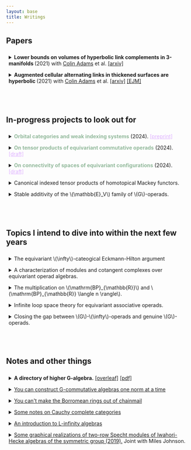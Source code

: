 ```yaml
---
layout: base
title: Writings
---
```


<script type="text/javascript" src="https://cdn.mathjax.org/mathjax/latest/MathJax.js?config=TeX-AMS-MML_HTMLorMML"> </script> 

<style>
details {
  border-radius: 4px;
  padding: 0.5em 0.5em 0;
}

summary {
  margin: -0.5em -0.5em 0;
  padding: 0.5em;
}

details[open] {
  padding: 0.5em;
}

details[open] summary {
  margin-bottom: 0.5em;
}
</style>

## Papers

<details> 
<summary> <b>Lower bounds on volumes of hyperbolic link complements in 3-manifolds </b> (2021) with <a href="https://sites.williams.edu/cadams/">Colin Adams</a> et al. 
<a href="https://arxiv.org/pdf/2111.06319.pdf">[arxiv]</a>
</summary>
<p>
Lower bounds on the volumes of hyperbolic link complements are given via a new construction:
  a <i> bracelet link</i> is a link in \(S^3\) decomposed as a cycle of interconnected tangles, and it is proved that a bracelet link of \(2n\) tangles, such that each individual tangle may be <i>replicated</i> into a hyperbolic bracelet link of \(2n\) copies of the tangle, is hyperbolic, with volume at least the average of the replicated links.
</p>
<p>
  This replication is generalized to arbitrary 3-manifolds via a construction called <i>starbursts</i>, which separate the manifold into <i>pieces</i>, which have a well defined \(2n\)-<i>replicant</i>;
  if the resulting pieces from removing a regular neighborhood of a starburst have hyperbolic replicants, then the 3-manifold is hyperbolic, with volume at least the average of the volumes of the replicants. 
</p>
<p>
  Applications are presented to hyperbolicity of links in thickened surfaces and in the solid torus.
</p>
</details>

<details> <summary> 
	<b>Augmented cellular alternating links in thickened surfaces are hyperbolic </b>(2021) with <a href="https://sites.williams.edu/cadams/">Colin Adams</a> et al.
	<a href="https://arxiv.org/abs/2107.05406">[arxiv]</a>
   	<a href="https://link.springer.com/article/10.1007/s40879-023-00692-3">[EJM]</a>
    </summary>
    Work of <a href="https://arxiv.org/abs/1506.03026v1">Colin Adams</a> concerning hyperbolicity of generalized augmented alternating links in the 3-sphere is extended to hyperbolicity of such links in \(I\)-bundles over a surface other than the Klein bottle or \(\mathbf{RP}^2.\)
  This is used to prove hyperbolicity class of links in thickened orientable surfaces called <i> rubber band links </i>, which are generated by graphs.
  Both lower and upper bounds are provided for the volumes of rubber band links, both depending linearly on the number of edges in the graph.
</details>

<br/><br/>  

## In-progress projects to look out for

<details>
<summary>
<!--	<b style="color:#92b99b;">On tensor products of equivariant commutative operads</b> (2024). -->
    <b style="color:#92b99b;">Orbital categories and weak indexing systems</b> (2024).
    <a style="color:#DeB0ff" href="/files/windex_draft.pdf">[preprint]</a>
</summary>
    I'm waiting on my NSF coordinating official to give me my grant number, at which point I will put this on the arxiv.
</details>

<details> 
<summary>
<!--	<b style="color:#92b99b;">On tensor products of equivariant commutative operads</b> (2024). -->
	<b style="color:#92b99b;">On tensor products of equivariant commutative operads</b> (2024).
	<a style="color:#DEB0FF;" href="/files/Ninfty_draft.pdf">[draft]</a>
</summary>
	This one is far along in the revision stages! 
	I'm currently editing mostly for writing and readability. 
	If all goes well, this should land on the arxiv in early september.
</details>

<details> 
<summary>
<!--	<b style="color:#92b99b;">On tensor products of equivariant commutative operads</b> (2024). -->
	<b style="color:#92b99b;">On connectivity of spaces of equivariant configurations</b> (2024).
	<a style="color:#DEB0FF;" href="/files/Conf_draft.pdf">[draft]</a>
</summary>
    This paper is what it says on the tin;
    given \(V\) a real orthogonal \(G\)-representation (which may have no fixed points), we give sharp bounds on connectivity of spaces of \(H\)-equivariant configurations of finite \(H\)-sets in it;
    the upshot is that when \(V\) is large (e.g. it is a \(d\)-fold direct sum), \(\mathbb{E}_V\)-algebras canonically lift to \(AV\)-commutative algebras, and hence they are modelled by incomplete Mackey functors or bi-incomplete Tambara functors in a number of cases. 
    Expect this on the arxiv around 1 or 2 weeks after the \(\mathcal{N}_\infty\) paper.
</details>


<details>
<summary>
	Canonical indexed tensor products of homotopical Mackey functors.
</summary>
	This is ongoing work with <a href="https://sites.google.com/view/bastiaan-cnossen">Bastiaan Cnossen</a>, <a href="https://t-lenz.github.io/">Tobias Lenz</a>, and <a href="https://www.math.uni-bonn.de/people/linskens/webpage.htmpl">Sil Linskens</a>. 
</details>

<details> 
<summary>
    Stable additivity of the \(\mathbb{E}_V\) family of \(G\)-operads.
</summary>
    I hope to leverage the closedness of the equivariant BV tensor product to reduce stable additivity of \(\mathbb{E}_V\) operads to checking on algebras in pointed connected \(G\)-spaces, which are well-described using loop space theory.
</details>


<br/><br/>  

## Topics I intend to dive into within the next few years

<details> 
<summary>
	The equivariant \(\infty\)-cateogical Eckmann-Hilton argument
</summary>
    I think you can run an analogue of <a href="https://arxiv.org/pdf/1808.06006.pdf">Schlank-Yanovski</a>, with \(\mathrm{Comm}_G\) replaced with an almost essentially unital weak \(\mathcal{N}_\infty\)$-operad, so in particular, a unital one.
	In particular, this has some corollaries along the lines of equivariant Dunn additivity (and should not be very hard), so I'll probably try to work this one out soon after the connectivity paper goes up.
</details>

<details> 
<summary>
    A characterization of modules and cotangent complexes over equivariant operad algebras.
</summary>
    I hope to relitigate Higher Algebra chapter 7 in the setting of \(G\)-operads;
    the aim is to lift the characterization of cotangent complexes from <a href="https://arxiv.org/pdf/1007.5315.pdf">Basterra-Mandell</a> in the setting \(G = C_2\) using the (dihedral) Bar construction of e.g. <a href="https://arxiv.org/pdf/2111.06970.pdf">Knoll-Gerhardt-Hill</a>, in preparation for computations in Real deformation theory. 
</details>

<details> 
<summary>
    The multiplication on \(\mathrm{BP}_{\mathbb{R}}\) and \(\mathrm{BP}_{\mathbb{R}} \langle n \rangle\).
</summary>
    <p>
        I hope to construct canonical lifts of \(\mathbb{E}_{2n}-\mathrm{MU}\)-algebra structures on \(\mathrm{BP}\) to \(\mathbb{E}_{n \rho}-\mathrm{MU}_{\mathbb{R}}\)-algebra structures on \(\mathrm{BP}_{\mathbb{R}}\) using the cellularity results announced in <a href="https://arxiv.org/pdf/1806.11033.pdf">Hill-Hopkins</a> as well as the above conjectures concerning change of group functors applied to equivaraint operadic cotangent complexes.
    </p>

    <p>
    After doing so, I hope to add \(\mathbb{R}\) and \(C_2\), as well as replace \(3\) with \(2 \rho - 1\), in section 2 of <a href="https://arxiv.org/pdf/2012.00864.pdf">Hahn-Wilson</a> and claim the new result as my own.
    </p>
</details>

<details> 
<summary>
    Infinite loop space theory for equivariant associative operads.
</summary>
    <p>
    <a href="https://arxiv.org/pdf/1705.03585.pdf">Rubin</a> constructed an associative version of \(N_\infty\) operads; these are the family of \(\mathbb{E}_1\)-containing subfunctors of an equivariant associative operad.
    Tensor products of these are more complicated, as they are not tensor closed (indeed, \(\mathbb{E_2}\) is not a subfunctor of the equivariant associative operad, as it is not discrete)--
    I hope to say something about this using techniques reminescent of <a href="https://arxiv.org/pdf/1808.06006.pdf">Schlank-Yanovski</a> and <a href="https://people.math.rochester.edu/faculty/doug/otherpapers/guillou-may-iterated2.pdf">Guillou-May</a>;
    in particular, I conjecture that the $k$-fold tensor product of \(\mathrm{As}(I)\) can be interpreted as having grouplike algebras which are the \(k\)-fold deloopings for the maps in the transfer system associated to \(I\), in the sense of limits of \(S\)-indexed cubes, and when \(k = \infty\), this computes \(\mathcal{N}_{I \infty}.\)
    </p>
    
    <p>
    The aim of this is to supplant the \(\mathbb{E}_V\) family with a family whose tensor-indecomposables are of a combinatorial nature, bringing the explicit computational ease of the case \(G=C_2\) to arbitrary groups.
    This is low priority, since my computational examples of interest currently only have \(C_2\) actions.
    </p>
</details>

<details> 
<summary>
    Closing the gap between \(G\)-\(\infty\)-operads and genuine \(G\)-operads.
</summary>
    <p>
        What remains in the equivariant version of the program to identify all models of operads with each other is an equivariant lift of <a href="https://arxiv.org/pdf/1606.03826.pdf">Chu-Haugseng-Heuts</a>;
        I hope to use the general machinery of algebraic patterns to add a \(G\) everywhere in the above paper.
    </p>
</details>



<br/><br/>  

## Notes and other things


<details>
<summary> 
<b> A directory of higher G-algebra.</b>
<a href="https://www.overleaf.com/read/pryjbtypsgph#4c3fcc">
[overleaf]</a> <a href="/files/higher_galgebra.pdf">[pdf]</a>
</summary>
a living document intended to serve as a companion to <a href="https://people.math.harvard.edu/~lurie/papers/HA.pdf">Higher algebra</a>, giving citations to equivariant lifts of its greatest hits.
</details>

<details>
<summary> 
<a href="/files/ninftynotes.pdf">
    You can construct G-commutative algebras one norm at a time
</a>
</summary>
    a draft of some <a href="https://zygotop.github.io/">Zygotop</a> lecture notes, complete with many errors, about the additivity of \(N_\infty\)-operads.
</details>

<details>
<summary> 
<a href="/files/borromean.pdf">You can't make the Borromean rings out of chainmail</a>
</summary>
 lecture notes for a talk at Harvard's "trivial notions" seminar.
</details>


<details><summary> 
<a href="/files/cauchy.pdf">Some notes on Cauchy complete categories</a>
</summary>
 prepared for a talk at Harvard's "trivial notions" seminar.
</details>

<details><summary> 
 <a href="/files/juvitop_9_14_21.pdf">An introduction to L-infinity algebras</a>
</summary>
for a talk at <a href="https://math.mit.edu/juvitop/">Juvitop</a>
</details>

<details> <summary> <a href="https://math.mit.edu/research/undergraduate/spur/documents/2019Johnson-Stewart.pdf">Some graphical realizations of two-row Specht modules of Iwahori-Hecke algebras of the symmetric group (2019).</a> Joint with Miles Johnson.
    </summary>
  Studies a generalization of Khovanov's "crossingless matchings" representation of an Iwahori-Hecke Algebra of the symmetric group to include a particular number of endpoints on the "bottom" and "top";
  in the generic case, such a representation is proven to be isomorphic to a two-row Specht module whose young partition corresponds with the number of endpoints.
  Some heuristics are given towards existence of such an isomorphism in all cases.
  In the characteristic-5 case, some irreducible subrepresentation of Jordan-Shor's Fibonacci representation are given, and these are proven to be isomorphic to the irreducible quotients of two-row Specht modules whose rows differ by length at most 3.
</details>
